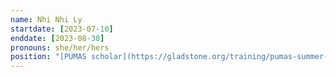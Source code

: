 ```yaml
---
name: Nhi Nhi Ly
startdate: [2023-07-10]
enddate: [2023-08-30]
pronouns: she/her/hers
position: "[PUMAS scholar](https://gladstone.org/training/pumas-summer-internship-program) Intern"
---
```

